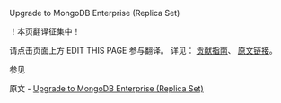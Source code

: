  Upgrade to MongoDB Enterprise (Replica Set)

 ！本页翻译征集中！

请点击页面上方 EDIT THIS PAGE 参与翻译。
详见：
[贡献指南]( https://github.com/JinMuInfo/MongoDB-Manual-zh/blob/master/CONTRIBUTING.md )、
[原文链接](  https://docs.mongodb.com/manual/tutorial/upgrade-to-enterprise-replica-set/  )。

 参见

原文 - [Upgrade to MongoDB Enterprise (Replica Set)]( https://docs.mongodb.com/manual/tutorial/upgrade-to-enterprise-replica-set/ )

